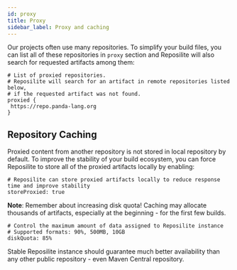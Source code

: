 ```yaml
---
id: proxy
title: Proxy
sidebar_label: Proxy and caching
---
```


Our projects often use many repositories.
To simplify your build files, 
you can list all of these repositories in `proxy` section 
and Reposilite will also search for requested artifacts among them:

 ```json5
# List of proxied repositories.
# Reposilite will search for an artifact in remote repositories listed below, 
# if the requested artifact was not found.
proxied {
  https://repo.panda-lang.org
}
```

## Repository Caching

Proxied content from another repository is not stored in local repository by default.
To improve the stability of your build ecosystem, you can force Reposilite to store all of the proxied artifacts locally by enabling:

```json5
# Reposilite can store proxied artifacts locally to reduce response time and improve stability
storeProxied: true
```

**Note**: Remember about increasing disk quota! 
Caching may allocate thousands of artifacts, especially at the beginning - for the first few builds. 

```json5
# Control the maximum amount of data assigned to Reposilite instance
# Supported formats: 90%, 500MB, 10GB
diskQuota: 85%
```

Stable Reposilite instance should guarantee much better availability than any other public repository - even Maven Central repository.